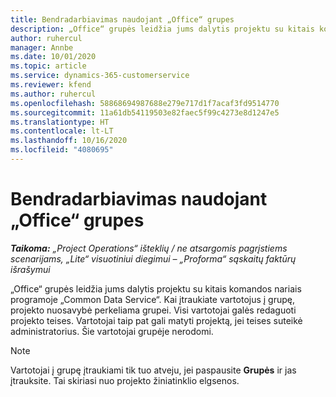 ```yaml
---
title: Bendradarbiavimas naudojant „Office“ grupes
description: „Office“ grupės leidžia jums dalytis projektu su kitais komandos nariais programoje „Common Data Service“.
author: ruhercul
manager: Annbe
ms.date: 10/01/2020
ms.topic: article
ms.service: dynamics-365-customerservice
ms.reviewer: kfend
ms.author: ruhercul
ms.openlocfilehash: 58868694987688e279e717d1f7acaf3fd9514770
ms.sourcegitcommit: 11a61db54119503e82faec5f99c4273e8d1247e5
ms.translationtype: HT
ms.contentlocale: lt-LT
ms.lasthandoff: 10/16/2020
ms.locfileid: "4080695"
---
```

# <a name="collaboration-with-office-groups"></a>Bendradarbiavimas naudojant „Office“ grupes

_**Taikoma:** „Project Operations“ išteklių / ne atsargomis pagrįstiems scenarijams, „Lite“ visuotiniui diegimui – „Proforma“ sąskaitų faktūrų išrašymui_

„Office“ grupės leidžia jums dalytis projektu su kitais komandos nariais programoje „Common Data Service“. Kai įtraukiate vartotojus į grupę, projekto nuosavybė perkeliama grupei. Visi vartotojai galės redaguoti projekto teises. Vartotojai taip pat gali matyti projektą, jei teises suteikė administratorius. Šie vartotojai grupėje nerodomi.

> [!NOTE] 
> Vartotojai į grupę įtraukiami tik tuo atveju, jei paspausite **Grupės** ir jas įtrauksite. Tai skiriasi nuo projekto žiniatinklio elgsenos. 

